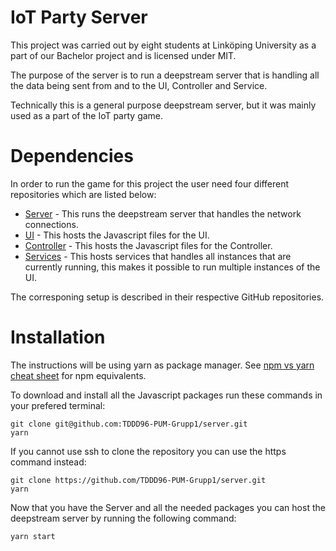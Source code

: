 # IoT Party Server 
This project was carried out by eight students at Linköping University as a part of our Bachelor project and is licensed under MIT.

The purpose of the server is to run a deepstream server that is handling all the data being sent from and to the UI, Controller and Service.

Technically this is a general purpose deepstream server, but it was mainly used as a part of the IoT party game.

# Dependencies 
In order to run the game for this project the user need four different repositories which are listed below:
* [Server](https://github.com/TDDD96-PUM-Grupp1/server) - This runs the deepstream server that handles the network connections.
* [UI](https://github.com/TDDD96-PUM-Grupp1/ui) - This hosts the Javascript files for the UI.
* [Controller](https://github.com/TDDD96-PUM-Grupp1/services) - This hosts the Javascript files for the Controller.
* [Services](https://github.com/TDDD96-PUM-Grupp1/services) - This hosts services that handles all instances that are currently running, this makes it possible to run multiple instances of the UI.

The corresponing setup is described in their respective GitHub repositories.

# Installation
The instructions will be using yarn as package manager. See [npm vs yarn cheat sheet](https://shift.infinite.red/npm-vs-yarn-cheat-sheet-8755b092e5cc) for npm equivalents.

To download and install all the Javascript packages run these commands in your prefered terminal:

```
git clone git@github.com:TDDD96-PUM-Grupp1/server.git
yarn
```

If you cannot use ssh to clone the repository you can use the https command instead:
```
git clone https://github.com/TDDD96-PUM-Grupp1/server.git
yarn
```

Now that you have the Server and all the needed packages you can host the deepstream server by running the following command:
```
yarn start
```
